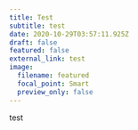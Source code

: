 ```yaml
---
title: Test
subtitle: test
date: 2020-10-29T03:57:11.925Z
draft: false
featured: false
external_link: test
image:
  filename: featured
  focal_point: Smart
  preview_only: false
---
```

test